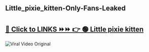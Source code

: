 
 ## Little_pixie_kitten-Only-Fans-Leaked

# <h2><a href="https://clipsfans.com/Little_pixie_kitten&ref=git">🔗 Click to LINKS ⏩⏩ 👉 🟢 Little pixie kitten </a></h2>

<a href="https://clipsfans.com/Little_pixie_kitten&ref=git" rel="nofollow" data-target="animated-image.originalLink"><img src="https://i.ibb.co.com/xMMVF88/686577567.gif" alt="Viral Video Original" style="max-width: 100%; display: inline-block;" data-target="animated-image.originalImage"></a>

